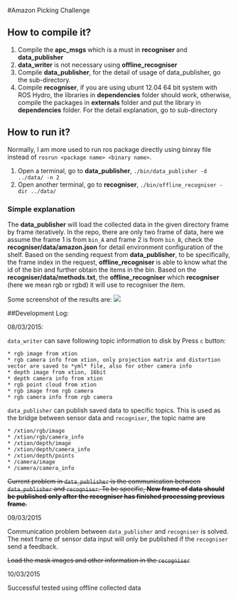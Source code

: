 #Amazon Picking Challenge

## How to compile it?

1.  Compile the **apc_msgs** which is a must in **recogniser** and **data_publisher**
2.  **data_writer** is not necessary using **offline_recogniser**
3.  Compile **data_publisher**, for the detail of usage of data_publisher, go the sub-directory.
4.  Compile **recogniser**, if you are using ubunt 12.04 64 bit system with ROS Hydro, the libraries in **dependencies** folder should work, otherwise, compile the packages in **externals** folder and put the library in **dependencies** folder. For the detail explanation, go to sub-directory


## How to run it?

Normally, I am more used to run ros package directly using binray file instead of `rosrun <package name> <binary name>`.

1. Open a terminal, go to **data_publisher**, `./bin/data_publisher -d ../data/ -n 2`
2. Open another terminal, go to **recogniser**, `./bin/offline_recogniser -dir ../data/`

### Simple explanation

The **data_publisher** will load the collected data in the given directory frame by frame iteratively. In the repo, there are only two frame of data, here we assume the frame 1 is from `bin_A` and frame 2 is from `bin_B`, check the **recogniser/data/amazon.json** for detail environment configuration of the shelf. Based on the sending request from **data_publisher**, to be specifically, the frame index in the request, **offline_recogniser** is able to know what the id of the bin and further obtain the items in the bin. Based on the **recogniser/data/methods.txt**, the **offline_recogniser** which **recogniser** (here we mean rgb or rgbd) it will use to recogniser the item.

Some screenshot of the results are:
![](http://d.pcs.baidu.com/thumbnail/f3bb28ddf7cd61a44f64d2fc4cb5fcbb?fid=2587132861-250528-882813956686291&time=1425978000&rt=pr&sign=FDTAER-DCb740ccc5511e5e8fedcff06b081203-1VUSZ%2bnN1oNBnoFcsCKDIkt84O4%3d&expires=8h&prisign=unknow&chkbd=0&chkv=0&size=c10000_u10000&quality=90)



##Development Log:

  08/03/2015: 
  
  `data_writer` can save following topic information to disk by Press `c` button:
  
    * rgb image from xtion
    * rgb camera info from xtion, only projection matrix and distortion vector are saved to *yml* file, also for other camera info
    * depth image from xtion, 16bit
    * depth camera info from xtion
    * rgb point cloud from xtion
    * rgb image from rgb camera
    * rgb camera info from rgb camera
    
  `data_publisher` can publish saved data to specific topics. This is used as the bridge between sensor data and `recogniser`, the topic name are
  
    * /xtion/rgb/image
    * /xtion/rgb/camera_info
    * /xtion/depth/image
    * /xtion/depth/camera_info
    * /xtion/depth/points
    * /camera/image
    * /camera/camera_info
    
  ~~Current problem in `data_publisher` is the communication between `data_publisher` and `recogniser`. To be specific, **New frame of data should be published only after the recogniser has finished processing previous frame**.~~
  
  09/03/2015
  
  Communication problem between `data_publisher` and `recogniser` is solved.
  The next frame of sensor data input will only be published if the `recogniser` send a feedback.
  

  ~~Load the mask images and other information in the `recogniser`~~
  
  10/03/2015
  
  Successful tested using offline collected data


